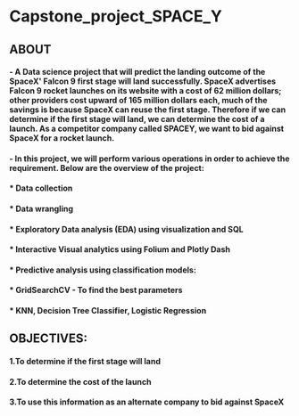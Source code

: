 # Capstone_project_SPACE_Y
## ABOUT
#### - A Data science project that will predict the landing outcome of the SpaceX' Falcon 9 first stage will land successfully. SpaceX advertises Falcon 9 rocket launches on its website with a cost of 62 million dollars; other providers cost upward of 165 million dollars each, much of the savings is because SpaceX can reuse the first stage. Therefore if we can determine if the first stage will land, we can determine the cost of a launch. As a competitor company called SPACEY, we want to bid against SpaceX for a rocket launch.

#### - In this project, we will perform various operations in order to achieve the requirement. Below are the overview of the project:
#### * Data collection
#### * Data wrangling
#### * Exploratory Data analysis (EDA) using visualization and SQL
#### * Interactive Visual analytics using Folium and Plotly Dash
#### * Predictive analysis using classification models:
#### * GridSearchCV - To find the best parameters
#### * KNN, Decision Tree Classifier, Logistic Regression


## OBJECTIVES:

#### 1.To determine if the first stage will land
#### 2.To determine the cost of the launch
#### 3.To use this information as an alternate company to bid against SpaceX




